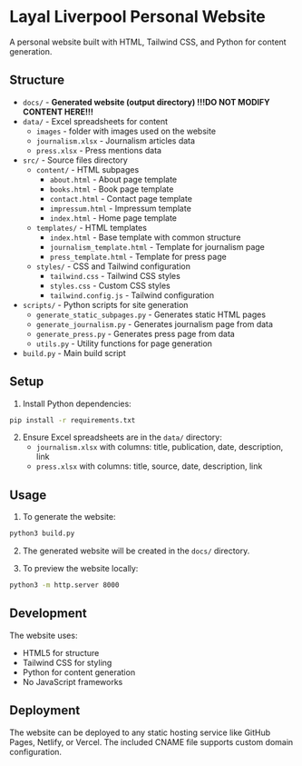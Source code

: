 # Layal Liverpool Personal Website

A personal website built with HTML, Tailwind CSS, and Python for content generation.

## Structure
- `docs/` - **Generated website (output directory) !!!DO NOT MODIFY CONTENT HERE!!!**
- `data/` - Excel spreadsheets for content
  - `images` - folder with images used on the website
  - `journalism.xlsx` - Journalism articles data
  - `press.xlsx` - Press mentions data
- `src/` - Source files directory
  - `content/` - HTML subpages
    - `about.html` - About page template
    - `books.html` - Book page template
    - `contact.html` - Contact page template
    - `impressum.html` - Impressum template
    - `index.html` - Home page template
  - `templates/` - HTML templates
    - `index.html` - Base template with common structure
    - `journalism_template.html` - Template for journalism page
    - `press_template.html` - Template for press page
  - `styles/` - CSS and Tailwind configuration
    - `tailwind.css` - Tailwind CSS styles
    - `styles.css` - Custom CSS styles
    - `tailwind.config.js` - Tailwind configuration
- `scripts/` - Python scripts for site generation
  - `generate_static_subpages.py` - Generates static HTML pages
  - `generate_journalism.py` - Generates journalism page from data
  - `generate_press.py` - Generates press page from data
  - `utils.py` - Utility functions for page generation
- `build.py` - Main build script

## Setup

1. Install Python dependencies:
```bash
pip install -r requirements.txt
```

2. Ensure Excel spreadsheets are in the `data/` directory:
   - `journalism.xlsx` with columns: title, publication, date, description, link
   - `press.xlsx` with columns: title, source, date, description, link

## Usage

1. To generate the website:
```bash
python3 build.py
```

2. The generated website will be created in the `docs/` directory.

3. To preview the website locally:
```bash
python3 -m http.server 8000
```

## Development

The website uses:
- HTML5 for structure
- Tailwind CSS for styling
- Python for content generation
- No JavaScript frameworks

## Deployment

The website can be deployed to any static hosting service like GitHub Pages, Netlify, or Vercel.
The included CNAME file supports custom domain configuration. 